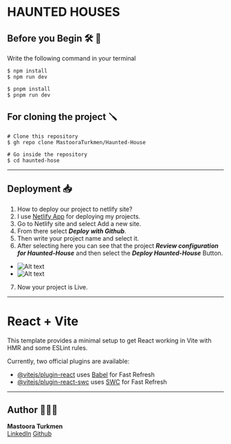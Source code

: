 # HAUNTED HOUSES

## Before you Begin 🛠 🔨

Write the following command in your terminal

```
$ npm install
$ npm run dev
````

```
$ pnpm install
$ pnpm run dev
```

## For cloning the project 🪛

```
# Clone this repository
$ gh repo clone MastooraTurkmen/Haunted-House

# Go inside the repository
$ cd haunted-hose
```

------

## Deployment  📥

1. How to deploy our project to netlify site?
2. I use [Netlify App](https://app.netlify.com/) for deploying my projects.
3. Go to Netlify site and select Add a new site.
4. From there select **_Deploy with Github_**.
5. Then write your project name and select it.
6. After selecting here you can see that the project **_Review configuration for Haunted-House_** and then select the **_Deploy Haunted-House_** Button.
  + ![Alt text](./images/image.png)
  + ![Alt text](./images/image-1.png)
7. Now your project is Live.


------

# React + Vite

This template provides a minimal setup to get React working in Vite with HMR and some ESLint rules.

Currently, two official plugins are available:

- [@vitejs/plugin-react](https://github.com/vitejs/vite-plugin-react/blob/main/packages/plugin-react/README.md) uses [Babel](https://babeljs.io/) for Fast Refresh
- [@vitejs/plugin-react-swc](https://github.com/vitejs/vite-plugin-react-swc) uses [SWC](https://swc.rs/) for Fast Refresh

------


## Author 👩🏻‍💻 

**Mastoora Turkmen**  
[LinkedIn](https://www.linkedin.com/in/mastoora-turkmen/)
[Github](https://github.com/MastooraTurkmen/) 